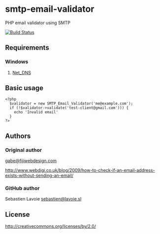 # smtp-email-validator

PHP email validator using SMTP

[![Build Status](https://secure.travis-ci.org/lavoiesl/smtp-email-validator.png)](http://travis-ci.org/lavoiesl/smtp-email-validator)

## Requirements

### Windows

1. [Net_DNS](http://pear.php.net/package/Net_DNS)

## Basic usage

    <?php
      $validator = new SMTP_Email_Validator('me@example.com');
      if (!$validator->validate('test-client@gmail.com'))) {
        echo 'Invalid email'
      }
    ?>

## Authors

### Original author
gabe@fijiwebdesign.com

http://www.webdigi.co.uk/blog/2009/how-to-check-if-an-email-address-exists-without-sending-an-email/

### GitHub author
Sebastien Lavoie <sebastien@lavoie.sl>

## License
http://creativecommons.org/licenses/by/2.0/
